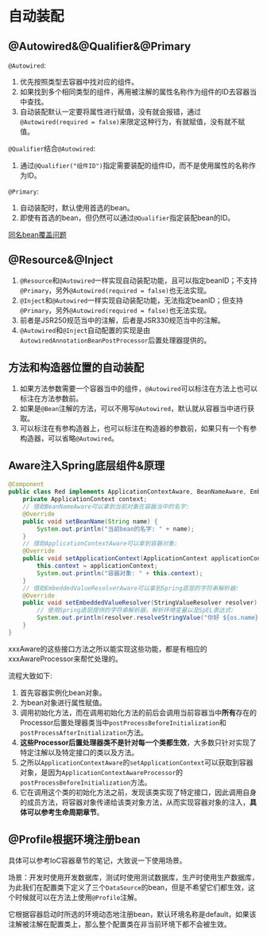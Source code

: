 # 自动装配

## @Autowired&@Qualifier&@Primary

`@Autowired`:

1. 优先按照类型去容器中找对应的组件。
2. 如果找到多个相同类型的组件，再用被注解的属性名称作为组件的ID去容器当中查找。
3. 自动装配默认一定要将属性进行赋值，没有就会报错，通过`@Autowired(required = false)`来限定这种行为，有就赋值，没有就不赋值。

`@Qualifier`结合`@Autowired`:

1. 通过`@Qualifier("组件ID")`指定需要装配的组件ID，而不是使用属性的名称作为ID。

`@Primary`:

1. 自动装配时，默认使用首选的bean。
2. 即使有首选的bean，但仍然可以通过`@Qualifier`指定装配bean的ID。

[同名bean覆盖问题](https://cloud.tencent.com/developer/article/1497702)

## @Resource&@Inject

1. `@Resource`和`@Autowired`一样实现自动装配功能，且可以指定beanID；不支持`@Primary`，另外`@Autowired(required = false)`也无法实现。
2. `@Inject`和`@Autowired`一样实现自动装配功能，无法指定beanID；但支持`@Primary`，另外`@Autowired(required = false)`也无法实现。
3. 前者是JSR250规范当中的注解，后者是JSR330规范当中的注解。
4. `@Autowired`和`@Inject`自动配置的实现是由`AutowiredAnnotationBeanPostProcessor`后置处理器提供的。

## 方法和构造器位置的自动装配

1. 如果方法参数需要一个容器当中的组件，`@Autowired`可以标注在方法上也可以标注在方法参数前。
2. 如果是`@Bean`注解的方法，可以不用写`@Autowired`，默认就从容器当中进行获取。
3. 可以标注在有参构造器上，也可以标注在构造器的参数前，如果只有一个有参构造器，可以省略`@Autowired`。

## Aware注入Spring底层组件&原理

```java
@Component
public class Red implements ApplicationContextAware, BeanNameAware, EmbeddedValueResolverAware {
    private ApplicationContext context;
    // 借助BeanNameAware可以拿到当前对象在容器当中的名字:
    @Override
    public void setBeanName(String name) {
        System.out.println("当前bean的名字: " + name);
    }
    // 借助ApplicationContextAware可以拿到容器对象:
    @Override
    public void setApplicationContext(ApplicationContext applicationContext) throws BeansException {
        this.context = applicationContext;
        System.out.println("容器对象: " + this.context);
    }
    // 借助EmbeddedValueResolverAware可以拿到Spring底层的字符串解析器:
    @Override
    public void setEmbeddedValueResolver(StringValueResolver resolver) {
        // 使用Spring底层提供的字符串解析器，解析环境变量以及SpEL表达式:
        System.out.println(resolver.resolveStringValue("你好 ${os.name}, 我是 #{20 * 18}"));
    }
}
```

xxxAware的这些接口方法之所以能实现这些功能，都是有相应的xxxAwareProcessor来帮忙处理的。

流程大致如下:

1. 首先容器实例化bean对象。
2. 为bean对象进行属性赋值。
3. 调用初始化方法，而在调用初始化方法的前后会调用当前容器当中**所有**存在的Processor后置处理器类当中`postProcessBeforeInitialization`和`postProcessAfterInitialization`方法。
4. **这些Processor后置处理器类不是针对每一个类都生效**，大多数只针对实现了特定注解以及特定接口的类以及方法。
5. 之所以`ApplicationContextAware`的`setApplicationContext`可以获取到容器对象，是因为`ApplicationContextAwareProcessor`的`postProcessBeforeInitialization`方法。
6. 它在调用这个类的初始化方法之前，发现该类实现了特定接口，因此调用自身的成员方法，将容器对象传递给该类对象方法，从而实现容器对象的注入，**具体可以参考生命周期章节**。

## @Profile根据环境注册bean

具体可以参考IoC容器章节的笔记，大致说一下使用场景。

场景：开发时使用开发数据库，测试时使用测试数据库，生产时使用生产数据库，为此我们在配置类下定义了三个`DataSource`的bean，但是不希望它们都生效，这个时候就可以在方法上使用`@Profile`注解。

它根据容器启动时所选的环境动态地注册bean，默认环境名称是default，如果该注解被注解在配置类上，那么整个配置类在非当前环境下都不会被生效。
